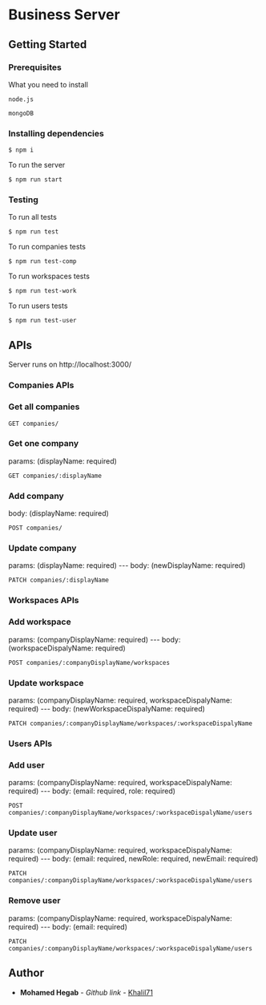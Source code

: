 # Business Server

## Getting Started

### Prerequisites

What you need to install

```
node.js
```

```
mongoDB
```

### Installing dependencies

```
$ npm i
```

To run the server

```
$ npm run start
```

### Testing

To run all tests

```
$ npm run test
```

To run companies tests

```
$ npm run test-comp
```

To run workspaces tests

```
$ npm run test-work
```

To run users tests

```
$ npm run test-user
```

## APIs

Server runs on http://localhost:3000/

### Companies APIs

### Get all companies

```
GET companies/
```

### Get one company

params: (displayName: required)

```
GET companies/:displayName
```

### Add company

body: (displayName: required)

```
POST companies/
```

### Update company

params: (displayName: required) --- body: (newDisplayName: required)

```
PATCH companies/:displayName
```

### Workspaces APIs

### Add workspace

params: (companyDisplayName: required) --- body: (workspaceDispalyName: required)

```
POST companies/:companyDisplayName/workspaces
```

### Update workspace

params: (companyDisplayName: required, workspaceDispalyName: required) --- body: (newWorkspaceDispalyName: required)

```
PATCH companies/:companyDisplayName/workspaces/:workspaceDispalyName
```

### Users APIs

### Add user

params: (companyDisplayName: required, workspaceDispalyName: required) --- body: (email: required, role: required)

```
POST companies/:companyDisplayName/workspaces/:workspaceDispalyName/users
```

### Update user

params: (companyDisplayName: required, workspaceDispalyName: required) --- body: (email: required, newRole: required, newEmail: required)

```
PATCH companies/:companyDisplayName/workspaces/:workspaceDispalyName/users
```

### Remove user

params: (companyDisplayName: required, workspaceDispalyName: required) --- body: (email: required)

```
PATCH companies/:companyDisplayName/workspaces/:workspaceDispalyName/users
```

## Author

* **Mohamed Hegab** - _Github link_ - [Khalil71](https://github.com/Khalil71)
